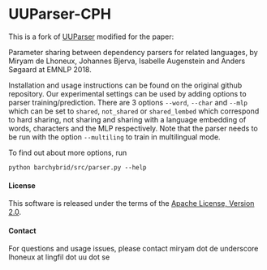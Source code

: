 # UUParser-CPH

This is a fork of [UUParser](https://github.com/UppsalaNLP/uuparser) modified for the paper:

Parameter sharing between dependency parsers for related languages, by Miryam de Lhoneux, Johannes Bjerva, Isabelle Augenstein and Anders Søgaard at EMNLP 2018.

Installation and usage instructions can be found on the original github repository. Our experimental settings can be used by adding options to parser training/prediction. There are 3 options `--word`, `--char` and `--mlp` which can be set to `shared`, `not_shared` or `shared_lembed` which correspond to hard sharing, not sharing and sharing with a language embedding of words, characters and the MLP respectively.
Note that the parser needs to be run with the option `--multiling` to train in multilingual mode.

To find out about more options, run

```
python barchybrid/src/parser.py --help
```


#### License

This software is released under the terms of the [Apache License, Version 2.0](http://www.apache.org/licenses/LICENSE-2.0).

#### Contact

For questions and usage issues, please contact miryam dot de underscore lhoneux at lingfil dot uu dot se
